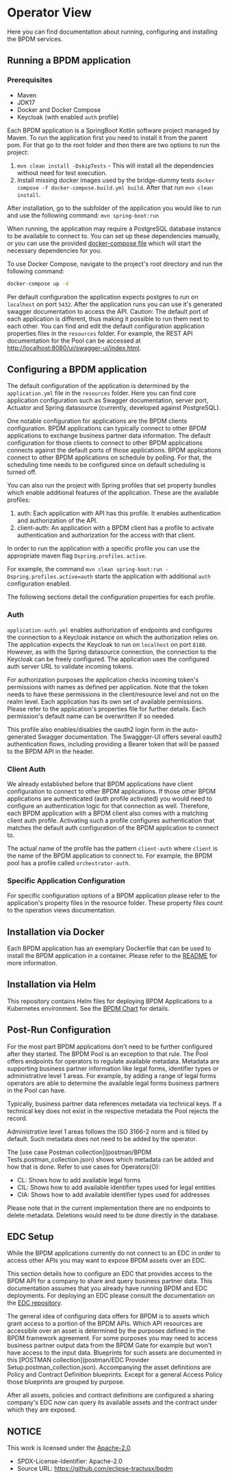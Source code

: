# Operator View

Here you can find documentation about running, configuring and installing the BPDM services.

## Running a BPDM application

### Prerequisites

* Maven
* JDK17
* Docker and Docker Compose
* Keycloak (with enabled `auth` profile)

Each BPDM application is a SpringBoot Kotlin software project managed by Maven.
To run the application first you need to install it from the parent pom. For that go to the root folder and then there are two options to run the project:

1. `mvn clean install -DskipTests` - This will install all the dependencies without need for test execution.
2. Install missing docker images used by the bridge-dummy tests `docker compose -f docker-compose.build.yml build`. After that run `mvn clean install`.

After installation, go to the subfolder of the application you would like to run and use the following command: `mvn spring-boot:run`

When running, the application may require a PostgreSQL database instance to be available to connect to. You can set up these dependencies manually, or you can
use the
provided [docker-compose file](../docker-compose.yml) which will start the necessary dependencies for you.

To use Docker Compose, navigate to the project's root directory and run the following command:

```bash
docker-compose up -d
```

Per default configuration the application expects postgres to run on `localhost` on port `5432`.
After the application runs you can use it's generated swagger documentation to access the API.
Caution: The default port of each application is different, thus making it possible to run them next to each other.
You can find and edit the default configuration application properties files in the `resources` folder.
For example, the REST API documentation for the Pool can be accessed at  <http://localhost:8080/ui/swagger-ui/index.html>.

## Configuring a BPDM application

The default configuration of the application is determined by the `application.yml` file in the `resources` folder.
Here you can find core application configuration such as Swagger documentation, server port, Actuator and Spring datasource (currently, developed against
PostgreSQL).

One notable configuration for applications are the BPDM clients configuration.
BPDM applications can typically connect to other BPDM applications to exchange business partner data information.
The default configuration for those clients to connect to other BPDM applications connects against the default ports of those applications.
BPDM applications connect to other BPDM applications on schedule by polling.
For that, the scheduling time needs to be configured since on default scheduling is turned off.

You can also run the project with Spring profiles that set property bundles which enable additional features of the application.
These are the available profiles:

1. auth: Each application with API has this profile. It enables authentication and authorization of the API.
2. client-auth: An application with a BPDM client has a profile to activate authentication and authorization for the access with that client.

In order to run the application with a specific profile you can use the appropriate maven flag `Dspring.profiles.active`.

For example, the command `mvn clean spring-boot:run -Dspring.profiles.active=auth` starts the application with additional `auth` configuration enabled.

The following sections detail the configuration properties for each profile.

### Auth

`application-auth.yml` enables authorization of endpoints and configures the connection to a Keycloak instance on which the authorization relies on.
The application expects the Keycloak to run on `localhost` on port `8180`.
However, as with the Spring datasource connection, the connection to the Keycloak can be freely configured.
The application uses the configured auth server URL to validate incoming tokens.

For authorization purposes the application checks incoming token's permissions with names as defined per application.
Note that the token needs to have these permissions in the client/resource level and not on the realm level.
Each application has its own set of available permissions. Please refer to the application's properties file for further details.
Each permission's default name can be overwritten if so needed.

This profile also enables/disables the oauth2 login form in the auto-generated Swagger documentation.
The Swaggger-UI offers several oauth2 authentication flows, including providing a Bearer token that will be passed to the BPDM API in the header.

### Client Auth

We already established before that BPDM applications have client configuration to connect to other BPDM applications.
If those other BPDM applications are authenticated (auth profile activated) you would need to configure an authentication logic for that connection as well.
Therefore, each BPDM application with a BPDM client also comes with a matching client auth profile.
Activating such a profile configures authentication that matches the default auth configuration of the BPDM application to connect to.

The actual name of the profile has the pattern `client-auth` where `client` is the name of the BPDM application to connect to.
For example, the BPDM pool has a profile called `orchestrator-auth`.

### Specific Application Configuration

For specific configuration options of a BPDM application please refer to the application's property files in the resource folder.
These property files count to the operation views documentation.

## Installation via Docker

Each BPDM application has an exemplary Dockerfile that can be used to install the BPDM application in a container.
Please refer to the [README](../README.md#container-images) for more information.

## Installation via Helm

This repository contains Helm files for deploying BPDM Applications to a Kubernetes environment.
See the [BPDM Chart](../charts/bpdm) for details.

## Post-Run Configuration

For the most part BPDM applications don't need to be further configured after they started.
The BPDM Pool is an exception to that rule.
The Pool offers endpoints for operators to regulate available metadata.
Metadata are supporting business partner information like legal forms, identifier types or administrative level 1 areas.
For example, by adding a range of legal forms operators are able to determine the available legal forms business partners in the Pool can have.

Typically, business partner data references metadata via technical keys.
If a technical key does not exist in the respective metadata the Pool rejects the record.

Administrative level 1 areas follows the ISO 3166-2 norm and is filled by default.
Such metadata does not need to be added by the operator.

The [use case Postman collection](postman/BPDM Tests.postman_collection.json) shows which metadata can be added and how that is done.
Refer to use cases for Operators(O):

- CL: Shows how to add available legal forms
- CIL: Shows how to add available identifier types used for legal entities
- CIA: Shows how to add available identifier types used for addresses

Please note that in the current implementation there are no endpoints to delete metadata.
Deletions would need to be done directly in the database.

## EDC Setup

While the BPDM applications currently do not connect to an EDC in order to access other APIs you may want to expose BPDM assets over an EDC.

This section details how to configure an EDC that provides access to the BPDM API for a company to share and query business partner data.
This documentation assumes that you already have running BPDM and EDC deployments.
For deploying an EDC please consult the documentation on the [EDC repository](https://github.com/eclipse-tractusx/tractusx-edc).

The general idea of configuring data offers for BPDM is to assets which grant access to a portion of the BPDM APIs.
Which API resources are accessible over an asset is determined by the purposes defined in the BPDM framework agreement.
For some purposes you may need to access business partner output data from the BPDM Gate for example but won't have access to the input data.
Blueprints for such assets are documented in this [POSTMAN collection](postman/EDC Provider Setup.postman_collection.json).
Accompanying the asset definitions are Policy and Contract Definition blueprints.
Except for a general Access Policy those blueprints are grouped by purpose.

After all assets, policies and contract definitions are configured a sharing company's EDC now can query its available assets and the contract under which they
are exposed.

## NOTICE

This work is licensed under the [Apache-2.0](https://www.apache.org/licenses/LICENSE-2.0).

- SPDX-License-Identifier: Apache-2.0
- Source URL: https://github.com/eclipse-tractusx/bpdm